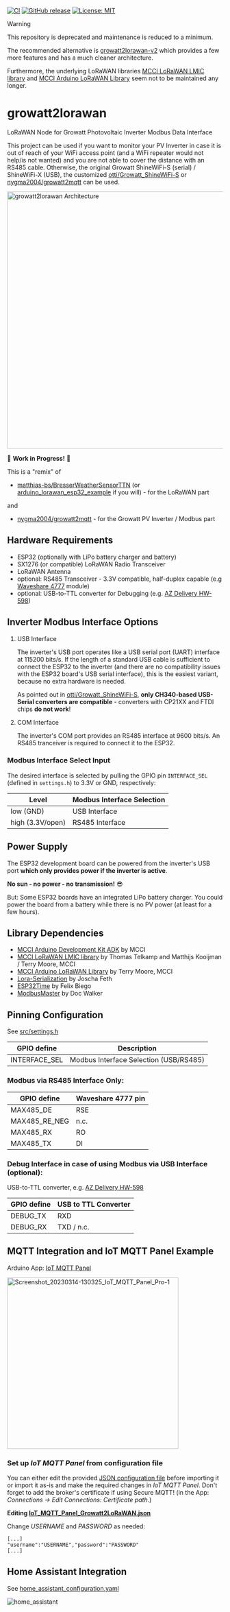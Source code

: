 [![CI](https://github.com/matthias-bs/growatt2lorawan/actions/workflows/CI.yml/badge.svg)](https://github.com/matthias-bs/growatt2lorawan/actions/workflows/CI.yml)
[![GitHub release](https://img.shields.io/github/release/matthias-bs/growatt2lorawan?maxAge=3600)](https://github.com/matthias-bs/growatt2lorawan/releases)
[![License: MIT](https://img.shields.io/badge/license-MIT-green)](https://github.com/matthias-bs/growatt2lorawan/blob/main/LICENSE)

> [!WARNING]
> This repository is deprecated and maintenance is reduced to a minimum.
>
> The recommended alternative is [growatt2lorawan-v2](https://github.com/matthias-bs/growatt2lorawan-v2)
> which provides a few more features and has a much cleaner architecture.
>
> Furthermore, the underlying LoRaWAN libraries [MCCI LoRaWAN LMIC library](https://github.com/mcci-catena/arduino-lmic)  and [MCCI Arduino LoRaWAN Library](https://github.com/mcci-catena/arduino-lorawan) seem not to be maintained any longer.


# growatt2lorawan
LoRaWAN Node for Growatt Photovoltaic Inverter Modbus Data Interface

This project can be used if you want to monitor your PV Inverter in case it is out of reach of your WiFi access point (and a WiFi repeater would not help/is not wanted) and you are not able to cover the distance with an RS485 cable.
Otherwise, the original Growatt ShineWiFi-S (serial) / ShineWiFi-X (USB), the customized [otti/Growatt_ShineWiFi-S](https://github.com/otti/Growatt_ShineWiFi-S) or [nygma2004/growatt2mqtt](https://github.com/nygma2004/growatt2mqtt) can be used.

<img src="https://user-images.githubusercontent.com/83612361/234670204-18edc9af-aa36-49aa-8b0f-26082e73d37f.png" alt="growatt2lorawan Architecture" height="600" />

:construction_worker: **Work in Progress!** :construction_worker: 

This is a "remix" of 
* [matthias-bs/BresserWeatherSensorTTN](https://github.com/matthias-bs/BresserWeatherSensorTTN) (or [arduino_lorawan_esp32_example](https://github.com/mcci-catena/arduino-lorawan/tree/master/examples/arduino_lorawan_esp32_example) if you will) - for the LoRaWAN part

and

* [nygma2004/growatt2mqtt](https://github.com/nygma2004/growatt2mqtt) - for the Growatt PV Inverter / Modbus part

## Hardware Requirements
* ESP32 (optionally with LiPo battery charger and battery)
* SX1276 (or compatible) LoRaWAN Radio Transceiver
* LoRaWAN Antenna
* optional: RS485 Transceiver - 3.3V compatible, half-duplex capable (e.g [Waveshare 4777](https://www.waveshare.com/wiki/RS485_Board_(3.3V)) module)
* optional: USB-to-TTL converter for Debugging (e.g. [AZ Delivery HW-598](https://www.az-delivery.de/en/products/hw-598-usb-auf-seriell-adapter-mit-cp2102-chip-und-kabel))

## Inverter Modbus Interface Options

1. USB Interface

    The inverter's USB port operates like a USB serial port (UART) interface at 115200 bits/s. If the length of a standard USB cable is sufficient to connect the ESP32 to the inverter (and there are no compatibility issues with the ESP32 board's USB serial interface), this is the easiest variant, because no extra hardware is needed.
    
    As pointed out in [otti/Growatt_ShineWiFi-S](https://github.com/otti/Growatt_ShineWiFi-S/blob/master/README.md), **only CH340-based USB-Serial converters are compatible** - converters with CP21XX and FTDI chips **do not work**!

2. COM Interface

    The inverter's COM port provides an RS485 interface at 9600 bits/s. An RS485 tranceiver is required to connect it to the ESP32.

### Modbus Interface Select Input

The desired interface is selected by pulling the GPIO pin `INTERFACE_SEL` (defined in `settings.h`) to 3.3V or GND, respectively:

| Level | Modbus Interface Selection |
| ----- | ---------------------------- |
| low (GND) | USB Interface |
| high (3.3V/open) | RS485 Interface |

## Power Supply

The ESP32 development board can be powered from the inverter's USB port **which only provides power if the inverter is active**.

**No sun - no power - no transmission!** :sunglasses:

But: Some ESP32 boards have an integrated LiPo battery charger. You could power the board from a battery while there is no PV power (at least for a few hours). 

## Library Dependencies

* [MCCI Arduino Development Kit ADK](https://github.com/mcci-catena/Catena-mcciadk) by MCCI
* [MCCI LoRaWAN LMIC library](https://github.com/mcci-catena/arduino-lmic) by Thomas Telkamp and Matthijs Kooijman / Terry Moore, MCCI
* [MCCI Arduino LoRaWAN Library](https://github.com/mcci-catena/arduino-lorawan) by Terry Moore, MCCI
* [Lora-Serialization](https://github.com/thesolarnomad/lora-serialization) by Joscha Feth
* [ESP32Time](https://github.com/fbiego/ESP32Time) by Felix Biego
* [ModbusMaster](https://github.com/4-20ma/ModbusMaster) by Doc Walker

## Pinning Configuration

See [src/settings.h](https://github.com/matthias-bs/growatt2lorawan/blob/main/src/settings.h)

| GPIO define | Description |
| ----------- | ----------- |
| INTERFACE_SEL | Modbus Interface Selection (USB/RS485) |

### Modbus via RS485 Interface Only:
| GPIO define   | Waveshare 4777 pin  |
| ------------- | ------------------- |
| MAX485_DE     | RSE                 |
| MAX485_RE_NEG | n.c.                |
| MAX485_RX     | RO                  |
| MAX485_TX     | DI                  |

### Debug Interface in case of using Modbus via USB Interface (optional):

USB-to-TTL converter, e.g. [AZ Delivery HW-598](https://www.az-delivery.de/en/products/hw-598-usb-auf-seriell-adapter-mit-cp2102-chip-und-kabel)

| GPIO define | USB to TTL Converter |
| ----------- | -------------------- | 
| DEBUG_TX    | RXD                  |
| DEBUG_RX    | TXD / n.c.           |

## MQTT Integration and IoT MQTT Panel Example

Arduino App: [IoT MQTT Panel](https://snrlab.in/iot/iot-mqtt-panel-user-guide)

<img src="https://user-images.githubusercontent.com/83612361/225129950-c323e0c7-a58b-4a3f-ba30-e0fd9adc1594.jpg" alt="Screenshot_20230314-130325_IoT_MQTT_Panel_Pro-1" width="400">

### Set up *IoT MQTT Panel* from configuration file

You can either edit the provided [JSON configuration file](https://github.com/matthias-bs/growatt2lorawan/blob/main/IoT_MQTT_Panel_Growatt2LoRaWAN.json) before importing it or import it as-is and make the required changes in *IoT MQTT Panel*. Don't forget to add the broker's certificate if using Secure MQTT! (in the App: *Connections -> Edit Connections: Certificate path*.)

**Editing [IoT_MQTT_Panel_Growatt2LoRaWAN.json](https://github.com/matthias-bs/growatt2lorawan/blob/main/IoT_MQTT_Panel_Growatt2LoRaWAN.json)**

Change *USERNAME* and *PASSWORD* as needed:
```
[...]
"username":"USERNAME","password":"PASSWORD"
[...]
```

## Home Assistant Integration

See [home_assistant_configuration.yaml](scripts/home_assistant_configuration.yaml)

![home_assistant](https://github.com/user-attachments/assets/491dbb38-bb3e-4b93-a675-d21f1bf9f9cd)

